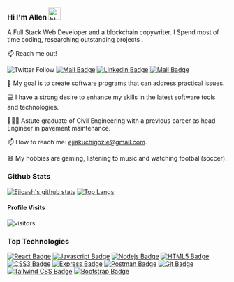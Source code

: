 ### Hi I'm Allen  <img src="https://user-images.githubusercontent.com/1303154/88677602-1635ba80-d120-11ea-84d8-d263ba5fc3c0.gif" width="28px" height="28px" alt="hi">

A Full Stack Web Developer and a blockchain copywriter. I Spend most of time coding, researching outstanding projects .

📫 Reach me out!

 ![Twitter Follow](https://img.shields.io/twitter/follow/AllenRare?style=social) [![Mail Badge](https://img.shields.io/badge/-@allenace_dev-e84393?style=flat&labelColor=e84393&logo=instagram&logoColor=white)](https://www.instagram.com/allenace_dev/) 
 [![Linkedin Badge](https://img.shields.io/badge/-Allen_Ace-0e76a8?style=flat&labelColor=0e76a8&logo=linkedin&logoColor=white)](https://www.linkedin.com/in/allen-ace-111232261/) [![Mail Badge](https://img.shields.io/badge/-Allen-c0392b?style=flat&labelColor=c0392b&logo=gmail&logoColor=white)](mailto:ejiakuchigozie@gmail.com)

🔭 My goal is to create software programs that can address practical issues.

💻 I have a strong desire to enhance my skills in the latest software tools and technologies.

👷🏻‍♂️ Astute graduate of Civil Engineering with a previous career as head Engineer in pavement maintenance.

📫 How to reach me: ejiakuchigozie@gmail.com.

😄 My hobbies are gaming, listening to music and watching football(soccer).

### Github Stats
[![Ejicash's github stats](https://github-readme-stats.vercel.app/api?username=Ejicash&show_icons=true&theme=tokyonight&hide=contribs,prs)](https://github.com/Ejicash/github-readme-stats)
[![Top Langs](https://github-readme-stats.vercel.app/api/top-langs/?username=Ejicash&show_icons=true&theme=tokyonight&layout=compact)](https://github.com/Ejicash/github-readme-stats) 

#### Profile Visits 

![visitors](https://visitor-badge.glitch.me/badge?page_id=Ejicash.Ejicash)
<br>
### Top Technologies

[![React Badge](https://img.shields.io/badge/-React-61DBFB?style=for-the-badge&labelColor=black&logo=react&logoColor=61DBFB)](#) [![Javascript Badge](https://img.shields.io/badge/-Javascript-F0DB4F?style=for-the-badge&labelColor=black&logo=javascript&logoColor=F0DB4F)](#) [![Nodejs Badge](https://img.shields.io/badge/-Nodejs-3C873A?style=for-the-badge&labelColor=black&logo=node.js&logoColor=3C873A)](#) [![HTML5 Badge](https://img.shields.io/badge/-HTML5-3C873A?style=for-the-badge&labelColor=black&logo=HTML5&logoColor=#E34F26)](#)
[![CSS3 Badge](https://img.shields.io/badge/-CSS3-3C873A?style=for-the-badge&labelColor=black&logo=CSS3&logoColor=#1572B6)](#) [![Express Badge](https://img.shields.io/badge/-Express-3C873A?style=for-the-badge&labelColor=black&logo=Express&logoColor=#000000)](#) [![Postman Badge](https://img.shields.io/badge/-Postman-3C873A?style=for-the-badge&labelColor=black&logo=Postman&logoColor=#FF6C37)](#) [![Git Badge](https://img.shields.io/badge/-Git-3C873A?style=for-the-badge&labelColor=black&logo=Git&logoColor=#FF6C37)](#) [![Tailwind CSS Badge](https://img.shields.io/badge/-Tailwind-3C873A?style=for-the-badge&labelColor=black&logo=Tailwind-CSS&logoColor=#06B6D4)](#)
[![Bootstrap Badge](https://img.shields.io/badge/-Bootstrap-3C873A?style=for-the-badge&labelColor=black&logo=Bootstrap&logoColor=#06B6D4)](#)



<!--
**Ejicash/Ejicash** is a ✨ _special_ ✨ repository because its `README.md` (this file) appears on your GitHub profile.

Here are some ideas to get you started:

- 🔭 I’m currently working on ...
- 🌱 I’m currently learning ...
- 👯 I’m looking to collaborate on ...
- 🤔 I’m looking for help with ...
- 💬 Ask me about ...
- 📫 How to reach me: ...
- 😄 Pronouns: ...
- ⚡ Fun fact: ...
-->
